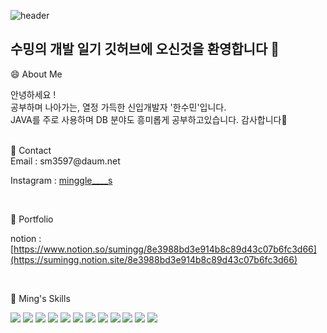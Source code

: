 ![header](https://capsule-render.vercel.app/api?type=waving&color=timeAuto&height=300&section=header&text=Ming's_github&fontSize=90)


## 수밍의 개발 일기 깃허브에 오신것을 환영합니다 👋

<!--
**suminghaan/suminghaan** is a ✨ _special_ ✨ repository because its `README.md` (this file) appears on your GitHub profile.

Here are some ideas to get you started:

- 🔭 I’m currently working on ...
- 🌱 I’m currently learning ...
- 👯 I’m looking to collaborate on ...
- 🤔 I’m looking for help with ...
- 💬 Ask me about ...
- 📫 How to reach me: ...
- 😄 Pronouns: ...
- ⚡ Fun fact: ...
-->
😄 About Me

안녕하세요 !
<br/>
공부하며 나아가는, 열정 가득한 신입개발자 '한수민'입니다.
<br/>
JAVA를 주로 사용하며 DB 분야도 흥미롭게 공부하고있습니다.
감사합니다💜
<br/>


<br/>
📱 Contact
<br/>
Email : sm3597@daum.net

Instagram : [minggle____s](https://www.instagram.com/mingggle____s?igsh=MXh0azRnY2xnbXY5Mg==)

<br/>


📄 Portfolio

notion : [https://www.notion.so/sumingg/8e3988bd3e914b8c89d43c07b6fc3d66](https://sumingg.notion.site/8e3988bd3e914b8c89d43c07b6fc3d66)

<br/>

🚀 Ming's Skills

![](https://img.shields.io/badge/HTML-239120?style=for-the-badge&logo=html5&logoColor=white)
![](https://img.shields.io/badge/CSS-239120?&style=for-the-badge&logo=css3&logoColor=white)
![](https://img.shields.io/badge/JavaScript-F7DF1E?style=for-the-badge&logo=JavaScript&logoColor=white)
![](https://img.shields.io/badge/HTML5-E34F26?style=for-the-badge&logo=html5&logoColor=white)
![](https://img.shields.io/badge/Java-ED8B00?style=for-the-badge&logo=openjdk&logoColor=white)
![](https://img.shields.io/badge/Bootstrap-563D7C?style=for-the-badge&logo=bootstrap&logoColor=white)
![](https://img.shields.io/badge/jQuery-0769AD?style=for-the-badge&logo=jquery&logoColor=white)
![](https://img.shields.io/badge/Spring-6DB33F?style=for-the-badge&logo=spring&logoColor=white)
![](https://img.shields.io/badge/Oracle-F80000?style=for-the-badge&logo=Oracle&logoColor=white)
![](https://img.shields.io/badge/Microsoft_Excel-217346?style=for-the-badge&logo=microsoft-excel&logoColor=white)
![](https://img.shields.io/badge/Microsoft_PowerPoint-B7472A?style=for-the-badge&logo=microsoft-powerpoint&logoColor=white)
![](https://img.shields.io/badge/Microsoft_Word-2B579A?style=for-the-badge&logo=microsoft-word&logoColor=white)




